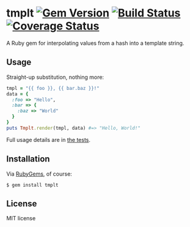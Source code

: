 # tmplt [![Gem Version](http://img.shields.io/gem/v/tmplt.svg)](https://rubygems.org/gems/tmplt) [![Build Status](https://img.shields.io/travis/yuanqing/tmplt.svg)](https://travis-ci.org/yuanqing/tmplt) [![Coverage Status](https://img.shields.io/coveralls/yuanqing/tmplt.svg)](https://coveralls.io/r/yuanqing/tmplt)

A Ruby gem for interpolating values from a hash into a template string.

## Usage

Straight-up substitution, nothing more:

```ruby
tmpl = "{{ foo }}, {{ bar.baz }}!"
data = {
  :foo => "Hello",
  :bar => {
    :baz => "World"
  }
}
puts Tmplt.render(tmpl, data) #=> "Hello, World!"
```

Full usage details are in [the tests](https://github.com/yuanqing/tmplt/blob/master/spec/tmplt_spec.rb).

## Installation

Via [RubyGems](https://rubygems.org/), of course:

```
$ gem install tmplt
```

## License

MIT license
